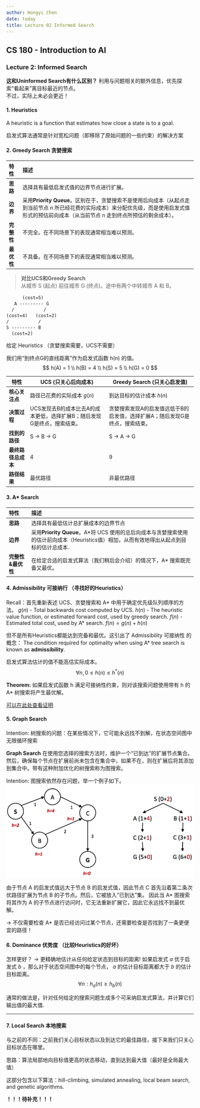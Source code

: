 ```yaml
---
author: Hongyi Chen
date: today
title: Lecture 02 Informed Search
---
```


## CS 180 - Introduction to AI

### Lecture 2: Informed Search

**这和Uninformed Search有什么区别？**
利用与问题相关的额外信息，优先探索“看起来”离目标最近的节点。  
不过，实际上未必会更近！

#### 1. Heuristics

A heuristic is a function that estimates how close a state is to a goal.

启发式算法通常是针对宽松问题（即移除了原始问题的一些约束）的解决方案



#### 2. Greedy Search 贪婪搜索

| 特性 | 描述 |
| :--- | :--- |
| **思路** | 选择具有最低启发式值的边界节点进行扩展。 |
| **边界** | 采用**Priority Queue**。区别在于，贪婪搜索不是使用后向成本（从起点走到当前节点 $n$ 所已经花费的实际成本）来分配优先级，而是使用启发式值形式的预估前向成本（从当前节点 n 走到终点所预估的剩余成本）。 |
| **完整性** | 不完全。在不同场景下的表现通常相当难以预测。 |
| **最优性** | 不具备。在不同场景下的表现通常相当难以预测。 |

> **对比UCS和Greedy Search**  
> 从城市 S (起点) 前往城市 G (终点)。途中有两个中转城市 A 和 B。
```
      (cost=5)
   A --------- G
  /           /
(cost=4)   (cost=2)
/           /
S --------- B
  (cost=2)
```
给定 Heuristics （贪婪搜索需要，UCS不需要）

我们用“到终点G的直线距离”作为启发式函数 h(n) 的值。  
$$
h(A) = 1   \\
h(B) = 4  \\
h(S) = 5   \\
h(G) = 0 
$$

| 特性 | **UCS (只关心后向成本)** | **Greedy Search (只关心启发值)** |
|---|---|---|
| **核心关注点** | 路径已花费的实际成本 $g(n)$ | 到达目标的估计成本 $h(n)$ |
| **决策过程** | UCS发现去B的成本比去A的成本更低，选择扩展B；随后发现G是终点，搜索结束。 | 贪婪搜索发现A的启发值远低于B的启发值，选择扩展A；随后发现G是终点，搜索结束。 |
| **找到的路径** | S → B → G | S → A → G |
| **最终路径总成本** | 4 | 9 |
| **路径结果** | 最优路径 | 非最优路径 |



#### 3. A* Search

| 特性 | 描述 |
| :--- | :--- |
| **思路** | 选择具有最低估计总扩展成本的边界节点 |
| **边界** | 采用**Priority Queue**。A*将 UCS 使用的总后向成本与贪婪搜索使用的估计前向成本（Heuristics值）相加，从而有效地得出从起点到目标的估计总成本. |
| **完整性&最优性** | 在给定合适的启发式算法（我们稍后会介绍）的情况下，A* 搜索既完备又最优。 |


#### 4. Admissibility 可接纳行 （寻找好的Heuristics）

Recall：首先重新表述 UCS、贪婪搜索和 A* 中用于确定优先级队列顺序的方法。
$g(n)$ - Total backwards cost computed by UCS.
$h(n)$ - The heuristic value function, or estimated forward cost, used by greedy search.
$f(n)$ - Estimated total cost, used by A* search. $f(n) = g(n) + h(n)$

但不是所有Heuristics都能达到完备和最优。这引出了 Admissibility 可接纳性 的概念：
The condition required for optimality when using A* tree search is known as **admissibility**.

启发式算法估计的值不能高估实际成本。
$$\forall n, 0 \leq h(n) \leq h^*(n)$$

**Theorem:** 如果启发式函数 h 满足可接纳性约束，则对该搜索问题使用带有 h 的 A* 树搜索将产生最优解。

[可以在此处查看证明](https://inst.eecs.berkeley.edu/~cs188/textbook/search/informed.html)

#### 5. Graph Search

Intention: 树搜索的问题：在某些情况下，它可能永远找不到解，在状态空间图中无限循环搜索

**Graph Search**
在使用您选择的搜索方法时，维护一个“已到达”的扩展节点集合。然后，确保每个节点在扩展前尚未包含在集合中，如果不在，则在扩展后将其添加到集合中。带有这种附加优化的树搜索称为图搜索。

Intention: 图搜索依然存在问题，举一个例子如下。
![Bad Graph Search png](./media/bad_graph_search.png)

由于节点 A 的启发式值远大于节点 B 的启发式值，因此节点 C 首先沿着第二条次优路径扩展为节点 B 的子节点。然后，它被放入“已到达”集。
因此当 A* 图搜索将其作为 A 的子节点进行访问时，它无法重新扩展它，因此它永远找不到最优解。

$\rightarrow$ 不仅需要检查 A* 是否已经访问过某个节点，还需要检查是否找到了一条更便宜的路径！

#### 6. Dominance 优势度 （比较Heuristics的好坏）
怎样更好？ $\rightarrow$ 更精确地估计从任何给定状态到目标的距离!
如果启发式 $a$ 优于启发式 $b$ ，那么对于状态空间图中的每个节点， $a$ 的估计目标距离都大于 $b$ 的估计目标距离。
$$\forall n: h_a(n) \geq h_b(n)$$

通常的做法是，针对任何给定的搜索问题生成多个可采纳启发式算法，并计算它们输出值的最大值.

---

#### 7. Local Search 本地搜索

与之前的不同：之前我们关心目标状态以及到达它的最佳路径，接下来我们只关心目标状态在哪里。

思路：算法局部地向目标值更高的状态移动，直到达到最大值（最好是全局最大值）

这部分包含以下算法：hill-climbing, simulated annealing, local beam search, and genetic algorithms.

**！！！待补充！！！**

